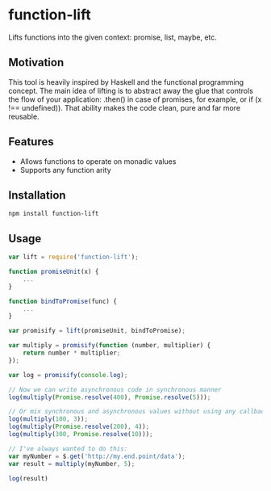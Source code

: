 # function-lift
Lifts functions into the given context: promise, list, maybe, etc.

## Motivation
This tool is heavily inspired by Haskell and the functional programming concept. The main idea of lifting is to abstract away the glue that controls the flow of your application: .then() in case of promises, for example, or if (x !== undefined)). That ability makes the code clean, pure and far more reusable.

## Features
- Allows functions to operate on monadic values
- Supports any function arity

## Installation

```
npm install function-lift
```

## Usage

```javascript
var lift = require('function-lift');

function promiseUnit(x) {
    ...
}

function bindToPromise(func) {
    ...
}

var promisify = lift(promiseUnit, bindToPromise);

var multiply = promisify(function (number, multiplier) {
    return number * multiplier;
});

var log = promisify(console.log);

// Now we can write asynchronous code in synchronous manner
log(multiply(Promise.resolve(400), Promise.resolve(5)));

// Or mix synchronous and asynchronous values without using any callbacks or .then()
log(multiply(100, 3));
log(multiply(Promise.resolve(200), 4));
log(multiply(300, Promise.resolve(10)));

// I've always wanted to do this:
var myNumber = $.get('http://my.end.point/data');
var result = multiply(myNumber, 5);

log(result)

```


